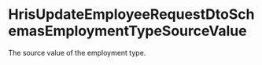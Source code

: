 # HrisUpdateEmployeeRequestDtoSchemasEmploymentTypeSourceValue

The source value of the employment type.

